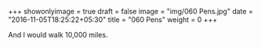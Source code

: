 +++
showonlyimage = true
draft = false
image = "img/060 Pens.jpg"
date = "2016-11-05T18:25:22+05:30"
title = "060 Pens"
weight = 0
+++

And I would walk 10,000 miles.

